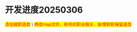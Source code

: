 # 开发进度20250306

<mark style="color:red;">添加就职道具</mark>\ <mark style="color:red;">修改map文件，称号的职业相关，新增转职保留道具</mark>
